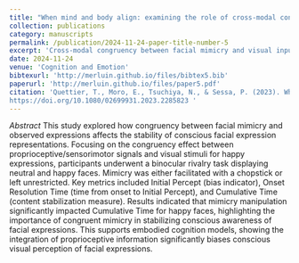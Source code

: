 ```yaml
---
title: "When mind and body align: examining the role of cross-modal congruency in conscious representations of happy facial expressions"
collection: publications
category: manuscripts
permalink: /publication/2024-11-24-paper-title-number-5
excerpt: 'Cross-modal congruency between facial mimicry and visual input enhances the stability of happy face representations in consciousness, supporting embodied models of emotion perception.'
date: 2024-11-24
venue: 'Cognition and Emotion'
bibtexurl: 'http://merluin.github.io/files/bibtex5.bib'
paperurl: 'http://merluin.github.io/files/paper5.pdf'
citation: 'Quettier, T., Moro, E., Tsuchiya, N., & Sessa, P. (2023). When mind and body align: examining the role of cross-modal congruency in conscious representations of happy facial expressions. Cognition and Emotion, 1–9. 
https://doi.org/10.1080/02699931.2023.2285823 '
---
```

*Abstract*
This study explored how congruency between facial mimicry and observed expressions affects the stability of conscious facial expression representations. Focusing on the congruency effect between proprioceptive/sensorimotor signals and visual stimuli for happy expressions, participants underwent a binocular rivalry task displaying neutral and happy faces. Mimicry was either facilitated with a chopstick or left unrestricted. Key metrics included Initial Percept (bias indicator), Onset Resolution Time (time from onset to Initial Percept), and Cumulative Time (content stabilization measure). Results indicated that mimicry manipulation significantly impacted Cumulative Time for happy faces, highlighting the importance of congruent mimicry in stabilizing conscious awareness of facial expressions. This supports embodied cognition models, showing the integration of proprioceptive information significantly biases conscious visual perception of facial expressions.
